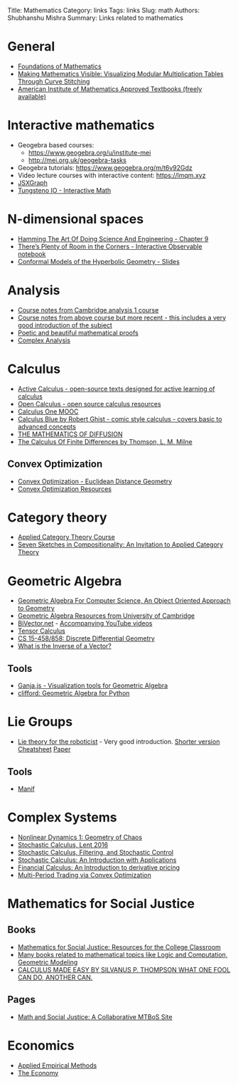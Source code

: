 Title: Mathematics
Category: links
Tags: links
Slug: math
Authors: Shubhanshu Mishra
Summary: Links related to mathematics


# General

* [Foundations of Mathematics](http://sakharov.net/foundation.html)
* [Making Mathematics Visible: Visualizing Modular Multiplication Tables Through Curve Stitching](https://www.geogebra.org/m/htzrfh4h)
* [American Institute of Mathematics Approved Textbooks (freely available)](https://aimath.org/textbooks/approved-textbooks/)


# Interactive mathematics

* Geogebra based courses: 
  - https://www.geogebra.org/u/institute-mei
  - http://mei.org.uk/geogebra-tasks
* Geogebra tutorials: https://www.geogebra.org/m/t6v92Gdz
* Video lecture courses with interactive content: https://lmqm.xyz
* [JSXGraph](https://jsxgraph.uni-bayreuth.de/wp/about/index.html) 
* [Tungsteno IO - Interactive Math](https://www.tungsteno.io/)

# N-dimensional spaces

* [Hamming The Art Of Doing Science And Engineering - Chapter 9](http://worrydream.com/refs/Hamming-TheArtOfDoingScienceAndEngineering.pdf)
* [There’s Plenty of Room in the Corners - Interactive Observable notebook](https://observablehq.com/@tophtucker/theres-plenty-of-room-in-the-corners)
* [Conformal Models of the Hyperbolic Geometry - Slides](http://bulatov.org/math/1001/)

# Analysis
* [Course notes from Cambridge analysis 1 course](https://theoremoftheweek.wordpress.com/category/cambridge-maths-tripos/ia-analysis-i/page/3/)
* [Course notes from above course but more recent - this includes a very good introduction of the subject](https://gowers.wordpress.com/2014/01/11/introduction-to-cambridge-ia-analysis-i-2014/)
* [Poetic and beautiful mathematical proofs](https://www.patrickstevens.co.uk/)
* [Complex Analysis](https://complex-analysis.com/content/table_of_contents.html)

# Calculus

* [Active Calculus - open-source texts designed for active learning of calculus](https://activecalculus.org/)
* [Open Calculus - open source calculus resources](https://opencalculus.wordpress.com/)
* [Calculus One MOOC](https://mooculus.osu.edu/lectures)
* [Calculus Blue by Robert Ghist - comic style calculus - covers basic to advanced concepts](https://www.math.upenn.edu/~ghrist/)
* [THE MATHEMATICS OF DIFFUSION](http://www-eng.lbl.gov/~shuman/NEXT/MATERIALS&COMPONENTS/Xe_damage/Crank-The-Mathematics-of-Diffusion.pdf)
* [The Calculus Of Finite Differences by Thomson, L. M. Milne](https://archive.org/details/calculusoffinite032017mbp/page/n7/mode/2up?view=theater)

## Convex Optimization

* [Convex Optimization - Euclidean Distance Geometry](https://meboo.convexoptimization.com/Meboo.html)
* [Convex Optimization Resources](https://convexoptimization.com/)

# Category theory

* [Applied Category Theory Course](https://www.azimuthproject.org/azimuth/show/Applied+Category+Theory+Course)
* [Seven Sketches in Compositionality: An Invitation to Applied Category Theory](http://math.mit.edu/~dspivak/teaching/sp18/7Sketches.pdf)


# Geometric Algebra

* [Geometric Algebra For Computer Science, An Object Oriented Approach to Geometry](https://geometricalgebra.org/)
* [Geometric Algebra Resources from University of Cambridge](http://geometry.mrao.cam.ac.uk/)
* [BiVector.net](https://bivector.net/) - [Accompanying YouTube videos](https://www.youtube.com/watch?v=Fc5rlZ3Malw&list=PLrizc6KfD8q8KDw31lUARRIeugbIW3MHL)
* [Tensor Calculus](https://grinfeld.org/)
* [CS 15-458/858: Discrete Differential Geometry](https://brickisland.net/DDGSpring2021/assignments/)
* [What is the Inverse of a Vector?](https://mattferraro.dev/posts/geometric-algebra)

## Tools

* [Ganja.js - Visualization tools for Geometric Algebra](https://github.com/enkimute/ganja.js)
* [clifford: Geometric Algebra for Python](https://github.com/pygae/clifford)

# Lie Groups

* [Lie theory for the roboticist](https://www.youtube.com/watch?v=nHOcoIyJj2o) - Very good introduction. [Shorter version](https://www.youtube.com/watch?v=QR1p0Rabuww) [Cheatsheet](https://github.com/artivis/manif/blob/devel/paper/Lie_theory_cheat_sheet.pdf) [Paper](https://arxiv.org/abs/1812.01537)

## Tools

* [Manif](https://github.com/artivis/manif)

# Complex Systems

* [Nonlinear Dynamics 1: Geometry of Chaos](https://chaosbook.org/course1/index.html)
* [Stochastic Calculus, Lent 2016](https://www.statslab.cam.ac.uk/~jpm205/teaching/lent2016/index.html)
* [Stochastic Calculus, Filtering, and Stochastic Control](https://web.math.princeton.edu/~rvan/acm217/ACM217.pdf)
* [Stochastic Calculus: An Introduction with Applications](http://www.math.uchicago.edu/~lawler/finbook.pdf)
* [Financial Calculus: An Introduction to derivative pricing](https://cms.dm.uba.ar/academico/materias/2docuat2016/analisis_cuantitativo_en_finanzas/Baxter_Rennie_Financial_Calculus.pdf)
* [Multi-Period Trading via Convex Optimization](https://web.stanford.edu/~boyd/papers/pdf/cvx_portfolio.pdf)


# Mathematics for Social Justice

## Books

* [Mathematics for Social Justice: Resources for the College Classroom](https://bookstore.ams.org/clrm-60?fbclid=IwAR36N1LcYgpHpNFU9iYmO5EPOSn8zKHvrFP1_FDcWd9HXlkCHK5CbWRrMKM)
* [Many books related to mathematical topics like Logic and Computation, Geometric Modeling](https://www.cis.upenn.edu/~jean/gbooks/home.html)
* [CALCULUS MADE EASY BY SILVANUS P. THOMPSON WHAT ONE FOOL CAN DO, ANOTHER CAN.](https://calculusmadeeasy.org/)

## Pages

* [Math and Social Justice: A Collaborative MTBoS Site](https://sites.google.com/site/mathandsocialjustice/curriculum-resources)


# Economics

* [Applied Empirical Methods](https://github.com/paulgp/applied-methods-phd#lectures-full-syllabus)
* [The Economy](https://www.core-econ.org/the-economy/book/text/0-3-contents.html)
